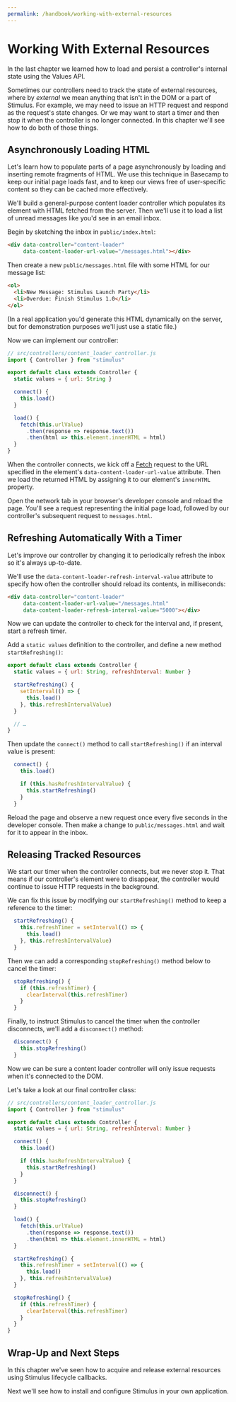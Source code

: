 ```yaml
---
permalink: /handbook/working-with-external-resources
---
```


# Working With External Resources

In the last chapter we learned how to load and persist a controller's internal state using the Values API.

Sometimes our controllers need to track the state of external resources, where by _external_ we mean anything that isn't in the DOM or a part of Stimulus. For example, we may need to issue an HTTP request and respond as the request's state changes. Or we may want to start a timer and then stop it when the controller is no longer connected. In this chapter we'll see how to do both of those things.

## Asynchronously Loading HTML

Let's learn how to populate parts of a page asynchronously by loading and inserting remote fragments of HTML. We use this technique in Basecamp to keep our initial page loads fast, and to keep our views free of user-specific content so they can be cached more effectively.

We'll build a general-purpose content loader controller which populates its element with HTML fetched from the server. Then we'll use it to load a list of unread messages like you'd see in an email inbox.

Begin by sketching the inbox in `public/index.html`:

```html
<div data-controller="content-loader"
     data-content-loader-url-value="/messages.html"></div>
```

Then create a new `public/messages.html` file with some HTML for our message list:

```html
<ol>
  <li>New Message: Stimulus Launch Party</li>
  <li>Overdue: Finish Stimulus 1.0</li>
</ol>
```

(In a real application you'd generate this HTML dynamically on the server, but for demonstration purposes we'll just use a static file.)

Now we can implement our controller:

```js
// src/controllers/content_loader_controller.js
import { Controller } from "stimulus"

export default class extends Controller {
  static values = { url: String }

  connect() {
    this.load()
  }

  load() {
    fetch(this.urlValue)
      .then(response => response.text())
      .then(html => this.element.innerHTML = html)
  }
}
```

When the controller connects, we kick off a [Fetch](https://developer.mozilla.org/en-US/docs/Web/API/Fetch_API/Using_Fetch) request to the URL specified in the element's `data-content-loader-url-value` attribute. Then we load the returned HTML by assigning it to our element's `innerHTML` property.

Open the network tab in your browser's developer console and reload the page. You'll see a request representing the initial page load, followed by our controller's subsequent request to `messages.html`.

## Refreshing Automatically With a Timer

Let's improve our controller by changing it to periodically refresh the inbox so it's always up-to-date.

We'll use the `data-content-loader-refresh-interval-value` attribute to specify how often the controller should reload its contents, in milliseconds:

```html
<div data-controller="content-loader"
     data-content-loader-url-value="/messages.html"
     data-content-loader-refresh-interval-value="5000"></div>
```

Now we can update the controller to check for the interval and, if present, start a refresh timer.

Add a `static values` definition to the controller, and define a new method `startRefreshing()`:

```js
export default class extends Controller {
  static values = { url: String, refreshInterval: Number }

  startRefreshing() {
    setInterval(() => {
      this.load()
    }, this.refreshIntervalValue)
  }

  // …
}
```

Then update the `connect()` method to call `startRefreshing()` if an interval value is present:

```js
  connect() {
    this.load()

    if (this.hasRefreshIntervalValue) {
      this.startRefreshing()
    }
  }
```

Reload the page and observe a new request once every five seconds in the developer console. Then make a change to `public/messages.html` and wait for it to appear in the inbox.

## Releasing Tracked Resources

We start our timer when the controller connects, but we never stop it. That means if our controller's element were to disappear, the controller would continue to issue HTTP requests in the background.

We can fix this issue by modifying our `startRefreshing()` method to keep a reference to the timer:

```js
  startRefreshing() {
    this.refreshTimer = setInterval(() => {
      this.load()
    }, this.refreshIntervalValue)
  }
```

Then we can add a corresponding `stopRefreshing()` method below to cancel the timer:

```js
  stopRefreshing() {
    if (this.refreshTimer) {
      clearInterval(this.refreshTimer)
    }
  }
```

Finally, to instruct Stimulus to cancel the timer when the controller disconnects, we'll add a `disconnect()` method:

```js
  disconnect() {
    this.stopRefreshing()
  }
```

Now we can be sure a content loader controller will only issue requests when it's connected to the DOM.

Let's take a look at our final controller class:

```js
// src/controllers/content_loader_controller.js
import { Controller } from "stimulus"

export default class extends Controller {
  static values = { url: String, refreshInterval: Number }

  connect() {
    this.load()

    if (this.hasRefreshIntervalValue) {
      this.startRefreshing()
    }
  }

  disconnect() {
    this.stopRefreshing()
  }

  load() {
    fetch(this.urlValue)
      .then(response => response.text())
      .then(html => this.element.innerHTML = html)
  }

  startRefreshing() {
    this.refreshTimer = setInterval(() => {
      this.load()
    }, this.refreshIntervalValue)
  }

  stopRefreshing() {
    if (this.refreshTimer) {
      clearInterval(this.refreshTimer)
    }
  }
}
```

## Wrap-Up and Next Steps

In this chapter we've seen how to acquire and release external resources using Stimulus lifecycle callbacks.

Next we'll see how to install and configure Stimulus in your own application.
